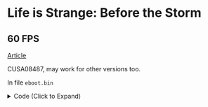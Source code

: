 # Life is Strange: Before the Storm

## 60 FPS

[Article](https://illusion0001.github.io/patches/2021/05/11/wif-dawn-60fps/)

CUSA08487, may work for other versions too.

In file `eboot.bin`

<details>
<summary>Code (Click to Expand)</summary>

```
40 0F 95 C6 E8 DD CF 1B 00

40 0F 94 C6 E8 DD CF 1B 00
```

</details>
